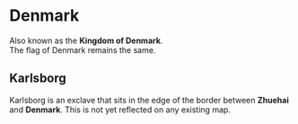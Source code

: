 # Denmark 
Also known as the **Kingdom of Denmark**. \
The flag of Denmark remains the same.

## Karlsborg
Karlsborg is an exclave that sits in the edge of the border between **Zhuehai** and **Denmark**. This is not yet reflected on any existing map.